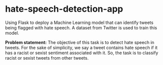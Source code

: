 # hate-speech-detection-app
Using Flask to deploy a Machine Learning model that can identify tweets being flagged with hate speech. A dataset from Twitter is used to train this model. 

**Problem statement:**
The objective of this task is to detect hate speech in tweets. For the sake of simplicity, we say a tweet contains hate speech if it has a racist or sexist sentiment associated with it. So, the task is to classify racist or sexist tweets from other tweets.
